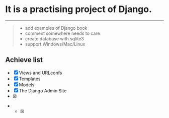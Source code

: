 # It is a practising project of Django.
------
> * add examples of Django book
> * comment somewhere needs to care
> * create database with sqlite3
> * support Windows/Mac/Linux

## Achieve list
- [x] Views and URLconfs
- [x] Templates
- [x] Models
- [x] The Django Admin Site
- [x] 
- - [x] 
